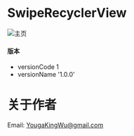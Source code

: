 # SwipeRecyclerView


![主页](http://git.oschina.net/ailisex/StudioManager-Simple/raw/master/ImageSrc/home.png?dir=0&filepath=ImageSrc%2Fhome.png&oid=0ea550988289b51c99ecac799d4e9dd8f62ab173&sha=dbc9c83ca383f594e542c81924f16f753ebe1338)



#### 版本
* versionCode 1
* versionName '1.0.0'

# 关于作者
Email: YougaKingWu@gmail.com
